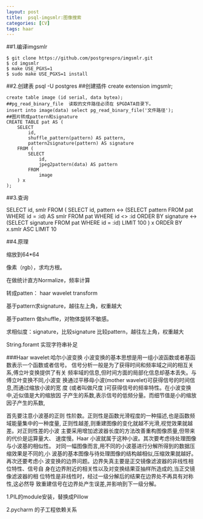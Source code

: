 ```yaml
---
layout: post
title:  psql-imgsmlr:图像搜索
categories: [CV]
tags: haar
---
```


##1.编译imgsmlr

	$ git clone https://github.com/postgrespro/imgsmlr.git
	$ cd imgsmlr
	$ make USE_PGXS=1
	$ sudo make USE_PGXS=1 install  

##2.创建表
    psql -U postgres
    ##创建插件
    create extension imgsmlr;
    
	create table image (id serial, data bytea);
    ##pg_read_binary_file  读取的文件路径必须在 $PGDATA目录下。
	insert into image(data) select pg_read_binary_file('文件路径');
    ##图片转成pattern和signature
    CREATE TABLE pat AS (
	    SELECT
	        id,
	        shuffle_pattern(pattern) AS pattern, 
	        pattern2signature(pattern) AS signature 
	    FROM (
	        SELECT 
	            id, 
	            jpeg2pattern(data) AS pattern 
	        FROM 
	            image
	    ) x 
    );
##3.查询

SELECT
    id,
    smlr
FROM
(
    SELECT
        id,
        pattern <-> (SELECT pattern FROM pat WHERE id = :id) AS smlr
    FROM pat
    WHERE id <> :id
    ORDER BY
        signature <-> (SELECT signature FROM pat WHERE id = :id)
    LIMIT 100
) x
ORDER BY x.smlr ASC 
LIMIT 10

##4.原理

缩放到64*64

像素（rgb），求均方根。

在做统计直方Normalize，频率计算

转成patten：
haar wavelet transform

基于pattern求signature，越往左上角，权重越大

基于pattern 做shuffle，对物体旋转不敏感。


求相似度：signature，比较signature
         比较pattern，越往左上角，权重越大



String.foramt 实现字符串补足


###Haar wavelet:哈尔小波变换
小波变换的基本思想是用一组小波函数或者基函数表示一个函数或者信号。
信号分析一般是为了获得时间和频率域之间的相互关系,傅立叶变换提供了有关
频率域的信息,但时间方面的局部化信息却基本丢失。与傅立叶变换不同,小波变
换通过平移母小波(mother wavelet)可获得信号的时间信息,而通过缩放小波的宽
度 (或者叫做尺度 )可获得信号的频率特性。在小波变换中,近似值是大的缩放因
子产生的系数,表示信号的低频分量。而细节值是小的缩放因子产生的系数,

首先要注意小波基的正则
性阶数。正则性是函数光滑程度的一种描述,也是函数频域能量集中的一种度量,
正则性越差,则重建图像的变化就越不光滑,视觉效果就越差。对正则性差的小波
主要采用增加滤波器长度的方法改善重构图像质量,但带来的代价是运算量大、
速度慢。Haar 小波就属于这种小波。其次要考虑待处理图像与小波基的相似性。
对同一幅图像而言,用不同的小波基进行分解所得到的数据压缩效果是不同的,小
波基的基本图像与待处理图像的结构越相似,压缩效果就越好。再次还要考虑小
波变换的边界问题。边界失真主要是正交镜像滤波器的非线性相位特性、信号自
身在边界附近的相关性以及对变换结果亚抽样所造成的,当正交镜像滤波器的相
位特性是非线性时，经过一级分解后的结果在边界处不再具有对称性,这必然导
致重建信号在边界处产生误差,并影响到下一级分解。



1.PIL的module安装，替换成Pillow

2.pycharm 的子工程依赖关系